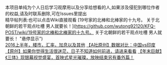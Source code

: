 本项目单纯为个人日后学习观摩用以及分享给想看的人,如果涉及侵犯到哪位作者的权益,请及时联系删除,可在Issues里提出  
精华帖列表:也可以点击Wiki直接观看
[19号家的北棒和北棒家的十九号。 关于北朝鲜的若干观点吐槽 男人就要长！](https://github.com/wutong92120/KFQ-POST/wiki/19号家的北棒和北棒家的十九号。 关于北朝鲜的若干观点吐槽 男人就要长！ "悬停显示")  
[2016上半年，楼市，汇率，加息以及其他](https://github.com/wutong92120/KFQ-POST/wiki/2016上半年，楼市，汇率，加息以及其他 "悬停显示")
[【A社原创】数据对比：中国vs印度](https://github.com/wutong92120/KFQ-POST/【A社原创】数据对比：中国vs印度 "悬停显示")  
[【原创】如果你觉得生活很迷茫，日子不知道如何前进，请进来看看](https://github.com/wutong92120/KFQ-POST/【原创】如果你觉得生活很迷茫，日子不知道如何前进，请进来看看 "悬停显示")
[【年末巨献】《三体》现银幕视觉盛宴，首映式星光璀璨，放映结束另有番外篇！](https://github.com/wutong92120/KFQ-POST/【年末巨献】《三体》现银幕视觉盛宴，首映式星光璀璨，放映结束另有番外篇！ "悬停显示")





